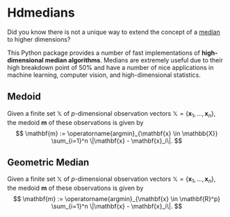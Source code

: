# Hdmedians

Did you know there is not a unique way to extend the concept of a [median](https://en.wikipedia.org/wiki/Median) to higher dimensions?

This Python package provides a number of fast implementations of **high-dimensional median 
algorithms**. Medians are extremely useful due to their high breakdown point of 50% and have
a number of nice applications in machine learning, computer vision, and high-dimensional statistics.

## Medoid

Given a finite set $\mathbb{X}$ of $p$-dimensional observation vectors $\mathbb{X}=\{\mathbf{x}_1, \ldots, \mathbf{x}_n\}$, 
the medoid $\mathbf{m}$ of these observations is given by
$$
  \mathbf{m} := \operatorname{argmin}_{\mathbf{x} \in \mathbb{X}} \sum_{i=1}^n \|\mathbf{x} - \mathbf{x}_i\|.
$$

## Geometric Median

Given a finite set $\mathbb{X}$ of $p$-dimensional observation vectors $\mathbb{X}=\{\mathbf{x}_1, \ldots, \mathbf{x}_n\}$, 
the medoid $\mathbf{m}$ of these observations is given by
$$
  \mathbf{m} := \operatorname{argmin}_{\mathbf{x} \in \mathbf{R}^p} \sum_{i=1}^n \|\mathbf{x} - \mathbf{x}_i\|.
$$